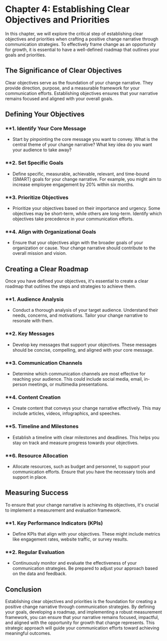 Chapter 4: Establishing Clear Objectives and Priorities
=======================================================

In this chapter, we will explore the critical step of establishing clear objectives and priorities when crafting a positive change narrative through communication strategies. To effectively frame change as an opportunity for growth, it is essential to have a well-defined roadmap that outlines your goals and priorities.

**The Significance of Clear Objectives**
----------------------------------------

Clear objectives serve as the foundation of your change narrative. They provide direction, purpose, and a measurable framework for your communication efforts. Establishing objectives ensures that your narrative remains focused and aligned with your overall goals.

**Defining Your Objectives**
----------------------------

### \*\*1. **Identify Your Core Message**

* Start by pinpointing the core message you want to convey. What is the central theme of your change narrative? What key idea do you want your audience to take away?

### \*\*2. **Set Specific Goals**

* Define specific, measurable, achievable, relevant, and time-bound (SMART) goals for your change narrative. For example, you might aim to increase employee engagement by 20% within six months.

### \*\*3. **Prioritize Objectives**

* Prioritize your objectives based on their importance and urgency. Some objectives may be short-term, while others are long-term. Identify which objectives take precedence in your communication efforts.

### \*\*4. **Align with Organizational Goals**

* Ensure that your objectives align with the broader goals of your organization or cause. Your change narrative should contribute to the overall mission and vision.

**Creating a Clear Roadmap**
----------------------------

Once you have defined your objectives, it's essential to create a clear roadmap that outlines the steps and strategies to achieve them.

### \*\*1. **Audience Analysis**

* Conduct a thorough analysis of your target audience. Understand their needs, concerns, and motivations. Tailor your change narrative to resonate with them.

### \*\*2. **Key Messages**

* Develop key messages that support your objectives. These messages should be concise, compelling, and aligned with your core message.

### \*\*3. **Communication Channels**

* Determine which communication channels are most effective for reaching your audience. This could include social media, email, in-person meetings, or multimedia presentations.

### \*\*4. **Content Creation**

* Create content that conveys your change narrative effectively. This may include articles, videos, infographics, and speeches.

### \*\*5. **Timeline and Milestones**

* Establish a timeline with clear milestones and deadlines. This helps you stay on track and measure progress towards your objectives.

### \*\*6. **Resource Allocation**

* Allocate resources, such as budget and personnel, to support your communication efforts. Ensure that you have the necessary tools and support in place.

**Measuring Success**
---------------------

To ensure that your change narrative is achieving its objectives, it's crucial to implement a measurement and evaluation framework.

### \*\*1. **Key Performance Indicators (KPIs)**

* Define KPIs that align with your objectives. These might include metrics like engagement rates, website traffic, or survey results.

### \*\*2. **Regular Evaluation**

* Continuously monitor and evaluate the effectiveness of your communication strategies. Be prepared to adjust your approach based on the data and feedback.

**Conclusion**
--------------

Establishing clear objectives and priorities is the foundation for creating a positive change narrative through communication strategies. By defining your goals, developing a roadmap, and implementing a robust measurement framework, you can ensure that your narrative remains focused, impactful, and aligned with the opportunity for growth that change represents. This strategic approach will guide your communication efforts toward achieving meaningful outcomes.
